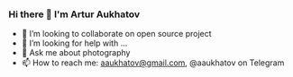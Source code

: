 ### Hi there 👋 I'm Artur Aukhatov

<!--
**aukhatov/aukhatov** is a ✨ _special_ ✨ repository because its `README.md` (this file) appears on your GitHub profile.

Here are some ideas to get you started:

- 🔭 I’m currently working on ...
- 🌱 I’m currently learning ...
- 👯 I’m looking to collaborate on ...
- 🤔 I’m looking for help with ...
- 💬 Ask me about ...
- 📫 How to reach me: ...
- 😄 Pronouns: ...
- ⚡ Fun fact: ...
-->

- 👯 I’m looking to collaborate on open source project
- 🤔 I’m looking for help with ...
- 💬 Ask me about photography
- 📫 How to reach me: aaukhatov@gmail.com, @aaukhatov on Telegram
